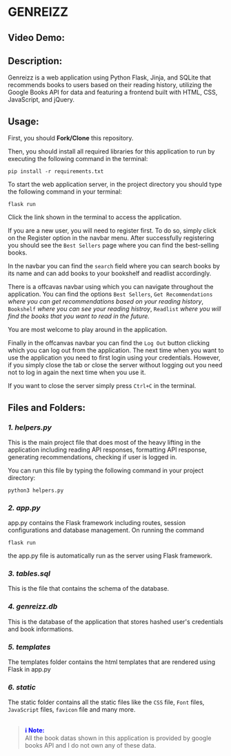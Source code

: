 # GENREIZZ
## Video Demo:
## Description:
Genreizz is a web application using Python Flask, Jinja, and SQLite that recommends books to users based on their reading history, utilizing the Google Books API for data and featuring a frontend built with HTML, CSS, JavaScript, and jQuery.
## Usage:
First, you should **Fork/Clone** this repository.

Then, you should install all required libraries for this application to run by executing the following command in the terminal:

    pip install -r requirements.txt

To start the web application server, in the project directory you should type the following command in your terminal:

    flask run

Click the link shown in the terminal to access the application.

If you are a new user, you will need to register first. To do so, simply click on the Register option in the navbar menu. After successfully registering you should see the `Best Sellers` page where you can find the best-selling books.

In the navbar you can find the `search` field where you can search books by its name and can add books to your bookshelf and readlist accordingly.

There is a offcavas navbar using which you can navigate throughout the application. You can find the options `Best Sellers`, `Get Recommendations` _where you can get recommendations based on your reading history_, `Bookshelf` _where you can see your reading histroy_, `Readlist` _where you will find the books that you want to read in the future._

You are most welcome to play around in the application.

Finally in the offcanvas navbar you can find the `Log Out` button clicking which you can log out from the application. The next time when you want to use the application you need to first login using your credentials. However, if you simply close the tab or close the server without logging out you need not to log in again the next time when you use it.

If you want to close the server simply press `Ctrl+C` in the terminal.

## Files and Folders:

### ***1. helpers.py***
This is the main project file that does most of the heavy lifting in the application including reading API responses, formatting API response, generating recommendations, checking if user is logged in.

You can run this file by typing the following command in your project directory:

    python3 helpers.py

### ***2. app.py***
app.py contains the Flask framework including routes, session configurations and database management. On running the command

    flask run

the app.py file is automatically run as the server using Flask framework.

### ***3. tables.sql***
This is the file that contains the schema of the database.

### ***4. genreizz.db***
This is the database of the application that stores hashed user's credentials and book informations.

### ***5. templates***
The templates folder contains the html templates that are rendered using Flask in app.py

### ***6. static***
The static folder contains all the static files like the `CSS` file, `Font` files, `JavaScript` files, `favicon` file and many more.

##
> <span style="color:blue">**ℹ️ Note:**</span>  
> All the book datas shown in this application is provided by google books API and I do not own any of these data.
